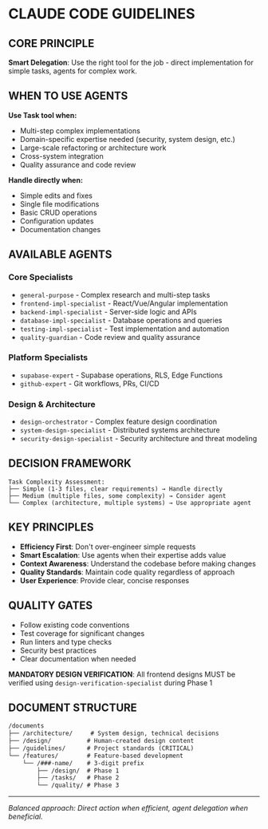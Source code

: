 # CLAUDE CODE GUIDELINES

## CORE PRINCIPLE

**Smart Delegation**: Use the right tool for the job - direct implementation for simple tasks, agents for complex work.

## WHEN TO USE AGENTS

**Use Task tool when:**

- Multi-step complex implementations
- Domain-specific expertise needed (security, system design, etc.)
- Large-scale refactoring or architecture work
- Cross-system integration
- Quality assurance and code review

**Handle directly when:**

- Simple edits and fixes
- Single file modifications
- Basic CRUD operations
- Configuration updates
- Documentation changes

## AVAILABLE AGENTS

### Core Specialists

- `general-purpose` - Complex research and multi-step tasks
- `frontend-impl-specialist` - React/Vue/Angular implementation
- `backend-impl-specialist` - Server-side logic and APIs
- `database-impl-specialist` - Database operations and queries
- `testing-impl-specialist` - Test implementation and automation
- `quality-guardian` - Code review and quality assurance

### Platform Specialists

- `supabase-expert` - Supabase operations, RLS, Edge Functions
- `github-expert` - Git workflows, PRs, CI/CD

### Design & Architecture

- `design-orchestrator` - Complex feature design coordination
- `system-design-specialist` - Distributed systems architecture
- `security-design-specialist` - Security architecture and threat modeling

## DECISION FRAMEWORK

```
Task Complexity Assessment:
├── Simple (1-3 files, clear requirements) → Handle directly
├── Medium (multiple files, some complexity) → Consider agent
└── Complex (architecture, multiple systems) → Use appropriate agent
```

## KEY PRINCIPLES

- **Efficiency First**: Don't over-engineer simple requests
- **Smart Escalation**: Use agents when their expertise adds value
- **Context Awareness**: Understand the codebase before making changes
- **Quality Standards**: Maintain code quality regardless of approach
- **User Experience**: Provide clear, concise responses

## QUALITY GATES

- Follow existing code conventions
- Test coverage for significant changes
- Run linters and type checks
- Security best practices
- Clear documentation when needed

**MANDATORY DESIGN VERIFICATION**: All frontend designs MUST be verified using `design-verification-specialist` during Phase 1

## DOCUMENT STRUCTURE

```markdown
/documents
├── /architecture/     # System design, technical decisions
├── /design/          # Human-created design content
├── /guidelines/      # Project standards (CRITICAL)
└── /features/        # Feature-based development
    └── /###-name/    # 3-digit prefix
        ├── /design/  # Phase 1
        ├── /tasks/   # Phase 2
        └── /quality/ # Phase 3
```

---

*Balanced approach: Direct action when efficient, agent delegation when beneficial.*
